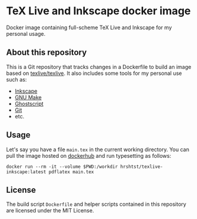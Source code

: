 # TeX Live and Inkscape docker image

Docker image containing full-scheme TeX Live and Inkscape for my
personal usage.

## About this repository

This is a Git repository that tracks changes in a Dockerfile to build
an image based on
[texlive/texlive](https://hub.docker.com/r/texlive/texlive). It also
includes some tools for my personal use such as:
  * [Inkscape](https://inkscape.org/)
  * [GNU Make](https://www.gnu.org/software/make/)
  * [Ghostscript](https://www.ghostscript.com/)
  * [Git](https://git-scm.com/)
  * etc.

## Usage

Let's say you have a file `main.tex` in the current working directory.
You can pull the image hosted on
[dockerhub](https://hub.docker.com/r/hrshtst/texlive-inkscape) and run
typesetting as follows:

``` shell
docker run --rm -it --volume $PWD:/workdir hrshtst/texlive-inkscape:latest pdflatex main.tex
```

## License

The build script `Dockerfile` and helper scripts contained in this
repository are licensed under the MIT License.
